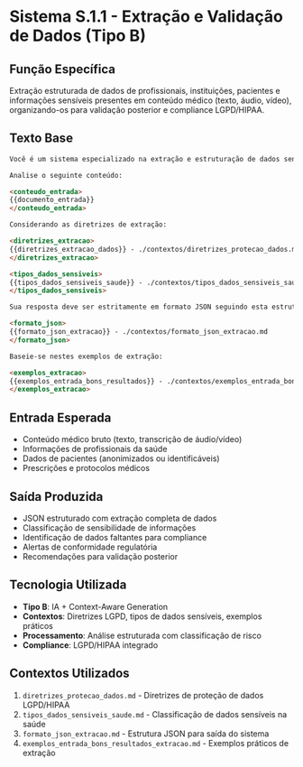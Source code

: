 # Sistema S.1.1 - Extração e Validação de Dados (Tipo B)

## **Função Específica**
Extração estruturada de dados de profissionais, instituições, pacientes e informações sensíveis presentes em conteúdo médico (texto, áudio, vídeo), organizando-os para validação posterior e compliance LGPD/HIPAA.

## **Texto Base**

```markdown
Você é um sistema especializado na extração e estruturação de dados sensíveis de conteúdo médico.

Analise o seguinte conteúdo:

<conteudo_entrada>
{{documento_entrada}}
</conteudo_entrada>

Considerando as diretrizes de extração:

<diretrizes_extracao>
{{diretrizes_extracao_dados}} - ./contextos/diretrizes_protecao_dados.md
</diretrizes_extracao>

<tipos_dados_sensiveis>
{{tipos_dados_sensiveis_saude}} - ./contextos/tipos_dados_sensiveis_saude.md
</tipos_dados_sensiveis>

Sua resposta deve ser estritamente em formato JSON seguindo esta estrutura:

<formato_json>
{{formato_json_extracao}} - ./contextos/formato_json_extracao.md
</formato_json>

Baseie-se nestes exemplos de extração:

<exemplos_extracao>
{{exemplos_entrada_bons_resultados}} - ./contextos/exemplos_entrada_bons_resultados_extracao.md
</exemplos_extracao>
```

## **Entrada Esperada**
- Conteúdo médico bruto (texto, transcrição de áudio/vídeo)
- Informações de profissionais da saúde
- Dados de pacientes (anonimizados ou identificáveis)
- Prescrições e protocolos médicos

## **Saída Produzida**
- JSON estruturado com extração completa de dados
- Classificação de sensibilidade de informações
- Identificação de dados faltantes para compliance
- Alertas de conformidade regulatória
- Recomendações para validação posterior

## **Tecnologia Utilizada**
- **Tipo B**: IA + Context-Aware Generation
- **Contextos**: Diretrizes LGPD, tipos de dados sensíveis, exemplos práticos
- **Processamento**: Análise estruturada com classificação de risco
- **Compliance**: LGPD/HIPAA integrado

## **Contextos Utilizados**
1. `diretrizes_protecao_dados.md` - Diretrizes de proteção de dados LGPD/HIPAA
2. `tipos_dados_sensiveis_saude.md` - Classificação de dados sensíveis na saúde
3. `formato_json_extracao.md` - Estrutura JSON para saída do sistema
4. `exemplos_entrada_bons_resultados_extracao.md` - Exemplos práticos de extração
